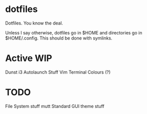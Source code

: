 # dotfiles

Dotfiles. You know the deal.

Unless I say otherwise, dotfiles go in $HOME and directories go in $HOME/.config. This should be done with symlinks.

# Active WIP
Dunst 
i3 Autolaunch Stuff
Vim 
Terminal Colours (?)

# TODO
File System stuff
mutt
Standard GUI theme stuff





